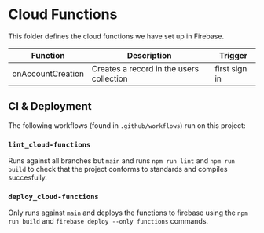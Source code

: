 # Cloud Functions

This folder defines the cloud functions we have set up in Firebase.

| Function          | Description                              | Trigger       |
| ----------------- | ---------------------------------------- | ------------- |
| onAccountCreation | Creates a record in the users collection | first sign in |

## CI & Deployment

The following workflows (found in `.github/workflows`) run on this project:

### `lint_cloud-functions`

Runs against all branches but `main` and runs `npm run lint` and `npm run build` to check that the project conforms to standards and compiles succesfully.

### `deploy_cloud-functions`

Only runs against `main` and deploys the functions to firebase using the `npm run build` and `firebase deploy --only functions` commands.

